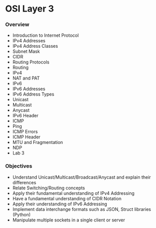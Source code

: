 # OSI Layer 3

### Overview

* Introduction to Internet Protocol
* IPv4 Addresses
* IPv4 Address Classes
* Subnet Mask
* CIDR
* Routing Protocols
* Routing 
* IPv4
* NAT and PAT
* IPv6
* IPv6 Addresses
* IPv6 Address Types
* Unicast
* Multicast
* Anycast
* IPv6 Header 
* ICMP
* Ping
* ICMP Errors
* ICMP Header
* MTU and Fragmentation
* NDP
* Lab 3

### Objectives

* Understand Unicast/Multicast/Broadcast/Anycast and explain their differences
* Relate Switching/Routing concepts
* Apply their fundamental understanding of IPv4 Addressing
* Have a fundamental understanding of CIDR Notation
* Apply their understanding of IPv6 Addressing
* Implement data interchange formats such as JSON, Struct libraries \(Python\)
* Manipulate multiple sockets in a single client or server




